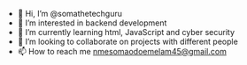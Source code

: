 - 👋 Hi, I’m @somathetechguru
- 👀 I’m interested in backend development
- 🌱 I’m currently learning html, JavaScript and cyber security
- 💞️ I’m looking to collaborate on projects with different people
- 📫 How to reach me nmesomaodoemelam45@gmail.com

<!---
somathetechguru/somathetechguru is a ✨ special ✨ repository because its `README.md` (this file) appears on your GitHub profile.
You can click the Preview link to take a look at your changes.
--->
